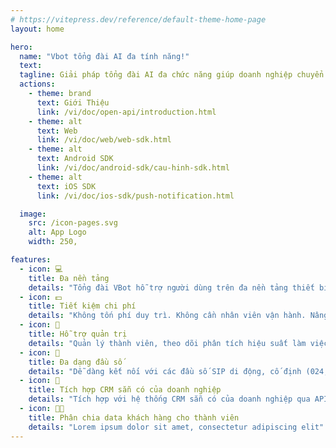```yaml
---
# https://vitepress.dev/reference/default-theme-home-page
layout: home

hero:
  name: "Vbot tổng đài AI đa tính năng!"
  text: 
  tagline: Giải pháp tổng đài AI đa chức năng giúp doanh nghiệp chuyển đổi số một cách toàn diện.
  actions:
    - theme: brand
      text: Giới Thiệu
      link: /vi/doc/open-api/introduction.html 
    - theme: alt
      text: Web
      link: /vi/doc/web/web-sdk.html
    - theme: alt
      text: Android SDK
      link: /vi/doc/android-sdk/cau-hinh-sdk.html
    - theme: alt
      text: iOS SDK
      link: /vi/doc/ios-sdk/push-notification.html

  image:
    src: /icon-pages.svg
    alt: App Logo
    width: 250,

features:
  - icon: 💻
    title: Đa nền tảng
    details: "Tổng đài VBot hỗ trợ người dùng trên đa nền tảng thiết bị: Nền tảng: Web, App (iOS, Android) Thiết bị: Smartphone, PC, Laptop máy tính bảng, IP Phone"
  - icon: 💵
    title: Tiết kiệm chi phí
    details: "Không tốn phí duy trì. Không cần nhân viên vận hành. Nâng cấp thành viên/gói cước dễ dàng."
  - icon: 📝
    title: Hỗ trợ quản trị
    details: "Quản lý thành viên, theo dõi phân tích hiệu suất làm việc: Thống kê cuộc gọi, nghe lại ghi âm, xuất báo cáo. Quản lý cuộc gọi, hội thoại nhóm."
  - icon: 📲
    title: Đa dạng đầu số
    details: "Dễ dàng kết nối với các đầu số SIP di động, cố định (024, 028, 026,...), đầu số tổng đài (1800, 1900) và đầu số Voice Brandname."
  - icon: 🧩
    title: Tích hợp CRM sẵn có của doanh nghiệp
    details: "Tích hợp với hệ thống CRM sẵn có của doanh nghiệp qua API."
  - icon: 👨‍💻
    title: Phân chia data khách hàng cho thành viên
    details: "Lorem ipsum dolor sit amet, consectetur adipiscing elit"
---
```


